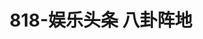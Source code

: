 ---
description: 应用如其名，而且界面大方。
layout: post
results:
- primaryGenreName: News
  version: '1.00'
  trackViewUrl: https://itunes.apple.com/cn/app/818-yu-le-tou-tiao-ba-gua-zhen-de/id670549716?mt=8&uo=4
  artworkUrl100: http://a1644.phobos.apple.com/us/r1000/005/Purple6/v4/91/24/18/912418ea-ab8c-619e-4867-fb6a9f82e473/mzl.ezkmlncw.png
  artworkUrl60: http://a261.phobos.apple.com/us/r1000/014/Purple/v4/d0/aa/fd/d0aafdec-ab91-3071-c692-f08d6063eb43/Icon.png
  userRatingCountForCurrentVersion: 1
  sellerName: Eddy Chong
  supportedDevices:
  - iPhone4S
  - iPodTouchThirdGen
  - iPodTouchourthGen
  - iPadThirdGen4G
  - iPadFourthGen
  - iPad23G
  - iPhone5
  - iPhone4
  - iPhone-3GS
  - iPadThirdGen
  - iPadMini4G
  - iPad2Wifi
  - iPadMini
  - iPadWifi
  - iPadFourthGen4G
  - iPad3G
  - iPodTouchFifthGen
  genres:
  - 新闻
  - 生活
  trackName: 818-娱乐头条 八卦阵地
  description: '娱乐头条，八卦阵地

    集合各大论坛娱乐版块头条内容，包括天涯、猫扑、凤凰等；

    内容包括娱乐头条 八卦新闻 星座见闻等，为了提供全天候的娱乐资讯服务；


    看娱乐新闻，来818吧'
  price: 0
  trackId: 670549716
  releaseDate: '2013-07-28T08:19:58Z'
  screenshotUrls:
  - http://a1.mzstatic.com/us/r1000/028/Purple6/v4/b0/db/f3/b0dbf341-07ec-7c28-5381-4264db74f9ce/mzl.xwkzwjef.1136x1136-75.jpg
  - http://a5.mzstatic.com/us/r1000/029/Purple4/v4/96/c8/4d/96c84d78-f8e7-53a6-272c-5e780075a066/mzl.wmudykly.1136x1136-75.jpg
  - http://a3.mzstatic.com/us/r1000/020/Purple6/v4/43/65/29/4365290f-d364-c58c-4100-25cd695a08b5/mzl.qgwgfyqt.1136x1136-75.jpg
  - http://a5.mzstatic.com/us/r1000/009/Purple4/v4/b5/f9/7c/b5f97c29-80ed-5ea8-fd2b-4314b0a05ef8/mzl.gbrmzzek.1136x1136-75.jpg
  - http://a5.mzstatic.com/us/r1000/002/Purple6/v4/19/df/81/19df8190-e3db-28e0-f049-7d5bf7780c36/mzl.smyhxvya.1136x1136-75.jpg
  artistViewUrl: https://itunes.apple.com/cn/artist/eddy-chong/id670549719?uo=4
  primaryGenreId: 6009
  averageUserRatingForCurrentVersion: 5
  kind: software
  fileSizeBytes: '7226932'
  bundleId: cn.818.entertainment
  trackContentRating: 12+
  artistName: Eddy Chong
  trackCensoredName: 818-娱乐头条 八卦阵地
  isGameCenterEnabled: false
  contentAdvisoryRating: 12+
  languageCodesISO2A:
  - EN
  features: &a []
  wrapperType: software
  artworkUrl512: http://a1644.phobos.apple.com/us/r1000/005/Purple6/v4/91/24/18/912418ea-ab8c-619e-4867-fb6a9f82e473/mzl.ezkmlncw.png
  formattedPrice: 免费
  artistId: 670549719
  genreIds:
  - '6009'
  - '6012'
  currency: CNY
  ipadScreenshotUrls: *a
category: 新闻
tags: tag1
resultCount: 1
title: 818-娱乐头条 八卦阵地

---